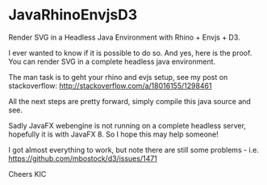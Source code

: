 JavaRhinoEnvjsD3
================

Render SVG in a Headless Java Environment with Rhino + Envjs + D3.

I ever wanted to know if it is possible to do so. And yes, here is the proof. You can render SVG in a complete headless java environment.

The man task is to geht your rhino and evjs setup, see my post on stackoverflow: http://stackoverflow.com/a/18016155/1298461

All the next steps are pretty forward, simply compile this java source and see.

Sadly JavaFX webengine is not running on a complete headless server, hopefully it is with JavaFX 8. So I hope this may help someone!

I got almost everything to work, but note there are still some problems - i.e. https://github.com/mbostock/d3/issues/1471

Cheers 
KIC



